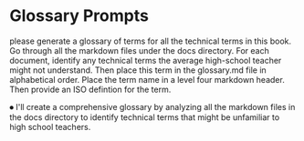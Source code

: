 # Glossary Prompts

please generate a glossary of terms for all the technical terms in this book.  Go through all the markdown files under the docs directory.  For 
  each document, identify any technical terms the average high-school teacher might not understand.  Then place this term in the glossary.md file 
  in alphabetical order.  Place the term name in a level four markdown header.  Then provide an ISO defintion for the term.

⏺ I'll create a comprehensive glossary by analyzing all the markdown files in the docs directory to identify technical terms that might be
  unfamiliar to high school teachers.
